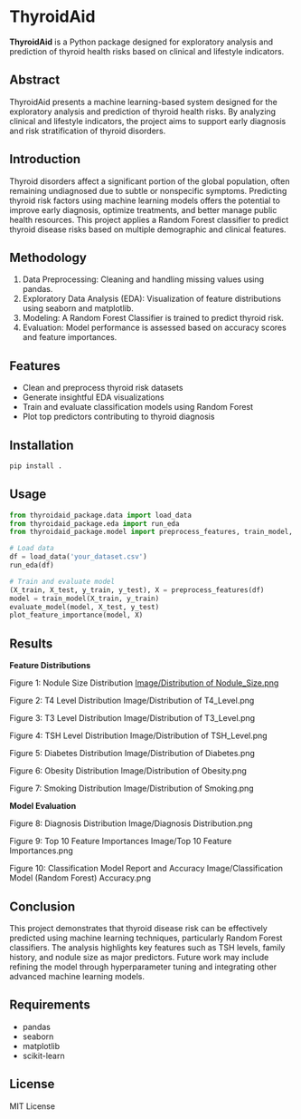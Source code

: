 # ThyroidAid

**ThyroidAid** is a Python package designed for exploratory analysis and prediction of thyroid health risks based on clinical and lifestyle indicators.

## Abstract
ThyroidAid presents a machine learning-based system designed for the exploratory analysis and prediction of thyroid health risks. By analyzing clinical and lifestyle indicators, the project aims to support early diagnosis and risk stratification of thyroid disorders.

## Introduction
Thyroid disorders affect a significant portion of the global population, often remaining undiagnosed due to subtle or nonspecific symptoms. Predicting thyroid risk factors using machine learning models offers the potential to improve early diagnosis, optimize treatments, and better manage public health resources. This project applies a Random Forest classifier to predict thyroid disease risks based on multiple demographic and clinical features.

## Methodology
1. Data Preprocessing: Cleaning and handling missing values using pandas.
2. Exploratory Data Analysis (EDA): Visualization of feature distributions using seaborn and matplotlib.
3. Modeling: A Random Forest Classifier is trained to predict thyroid risk.
4. Evaluation: Model performance is assessed based on accuracy scores and feature importances.

## Features
- Clean and preprocess thyroid risk datasets
- Generate insightful EDA visualizations
- Train and evaluate classification models using Random Forest
- Plot top predictors contributing to thyroid diagnosis

## Installation
```bash
pip install .
```

## Usage
```python
from thyroidaid_package.data import load_data
from thyroidaid_package.eda import run_eda
from thyroidaid_package.model import preprocess_features, train_model, evaluate_model, plot_feature_importance

# Load data
df = load_data('your_dataset.csv')
run_eda(df)

# Train and evaluate model
(X_train, X_test, y_train, y_test), X = preprocess_features(df)
model = train_model(X_train, y_train)
evaluate_model(model, X_test, y_test)
plot_feature_importance(model, X)
```

## Results

**Feature Distributions**

Figure 1: Nodule Size Distribution
[Image/Distribution of Nodule_Size.png](https://raw.githubusercontent.com/Sharanya-Chikke-Gowda/thyroidaid/refs/heads/main/Image/Distribution%20of%20Nodule_Size.png)

Figure 2: T4 Level Distribution
Image/Distribution of T4_Level.png

Figure 3: T3 Level Distribution
Image/Distribution of T3_Level.png

Figure 4: TSH Level Distribution
Image/Distribution of TSH_Level.png

Figure 5: Diabetes Distribution
Image/Distribution of Diabetes.png

Figure 6: Obesity Distribution
Image/Distribution of Obesity.png

Figure 7: Smoking Distribution
Image/Distribution of Smoking.png

**Model Evaluation**

Figure 8: Diagnosis Distribution
Image/Diagnosis Distribution.png

Figure 9: Top 10 Feature Importances
Image/Top 10 Feature Importances.png

Figure 10: Classification Model Report and Accuracy
Image/Classification Model (Random Forest) Accuracy.png

## Conclusion
This project demonstrates that thyroid disease risk can be effectively predicted using machine learning techniques, particularly Random Forest classifiers. The analysis highlights key features such as TSH levels, family history, and nodule size as major predictors. Future work may include refining the model through hyperparameter tuning and integrating other advanced machine learning models.

## Requirements
- pandas
- seaborn
- matplotlib
- scikit-learn

## License
MIT License
